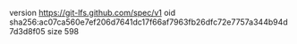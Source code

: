 version https://git-lfs.github.com/spec/v1
oid sha256:ac07ca560e7ef206d7641dc17f66af7963fb26dfc72e7757a344b94d7d3d8f05
size 598

